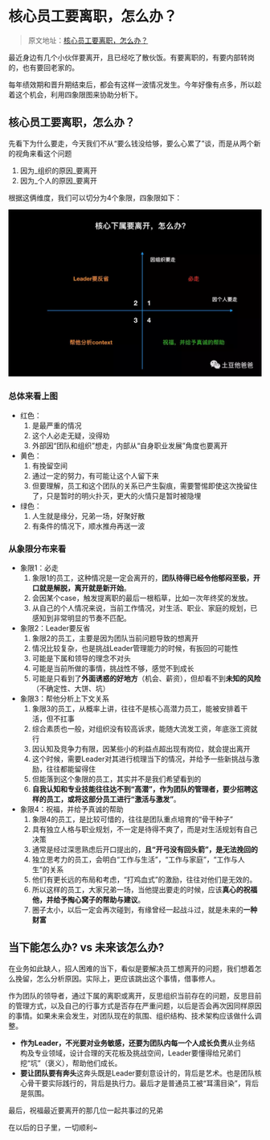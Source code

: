 # 核心员工要离职，怎么办？

> 原文地址：[核心员工要离职，怎么办？](https://mp.weixin.qq.com/s/AZST2yKglnRXDydoxQXgWw)

最近身边有几个小伙伴要离开，且已经吃了散伙饭。有要离职的，有要内部转岗的，也有要回老家的。

每年绩效期和晋升期结束后，都会有这样一波情况发生。今年好像有点多，所以趁着这个机会，利用四象限图来协助分析下。
## 核心员工要离职，怎么办？
先看下为什么要走，今天我们不从“要么钱没给够，要么心累了”谈，而是从两个新的视角来看这个问题

1. 因为_组织的原因_要离开
2. 因为_个人的原因_要离开

根据这俩维度，我们可以切分为4个象限，四象限如下：

![](./核心员工要离职，怎么办？/1658477625157-530e26b8-5dea-49ad-9de8-85d4b52ebabc.webp)
### 总体来看上图

- 红色：
   1. 是最严重的情况
   2. 这个人必走无疑，没得劝
   3. 外部因“团队和组织”想走，内部从“自身职业发展”角度也要离开
- 黄色：
   1. 有挽留空间
   2. 通过一定的努力，有可能让这个人留下来
   3. 但要理解，员工和这个团队的关系已产生裂痕，需要警惕即使这次挽留住了，只是暂时的明火扑灭，更大的火情只是暂时被隐埋
- 绿色：
   1. 人生就是缘分，兄弟一场，好聚好散
   2. 有条件的情况下，顺水推舟再送一波
### 从象限分布来看

- 象限1：必走
   1. 象限1的员工，这种情况是一定会离开的，**团队待得已经令他郁闷至极，开口就是解脱，离开就是新开始**。
   2. 会因某个case，触发提离职的最后一根稻草，比如一次年终奖的发放。
   3. 从自己的个人情况来说，当前工作情况，对生活、职业、家庭的规划，已感知到非常明显的节奏不匹配。
- 象限2：Leader要反省
   1. 象限2的员工，主要是因为团队当前问题导致的想离开
   2. 情况比较复杂，也是挑战Leader管理能力的时候，有扳回的可能性
   3. 可能是下属和领导的理念不对头
   4. 可能是当前所做的事情，挑战性不够，感觉不到成长
   5. 可能是只看到了**外面诱惑的好地方**（机会、薪资），但却看不到**未知的风险**（不确定性、大饼、坑）
- 象限3：帮他分析上下文关系
   1. 象限3的员工，从概率上讲，往往不是核心高潜力员工，能被安排着干活，但不扛事
   2. 综合素质也一般，对组织没有较高诉求，能随大流发工资，年底涨工资就行
   3. 因认知及竞争力有限，因某些小的利益点超出现有岗位，就会提出离开
   4. 这个时候，需要Leader对其进行梳理当下的情况，并给予一些新挑战与激励，往往都能留得住
   5. 但能落到这个象限的员工，其实并不是我们希望看到的
   6. **自我认知和专业技能往往达不到“高潜”，作为团队的管理者，要少招聘这样的员工，或将这部分员工进行“激活与激发”**。
- 象限4：祝福，并给予真诚的帮助
   1. 象限4的员工，是比较可惜的，往往是团队重点培育的“骨干种子”
   2. 具有独立人格与职业规划，不一定是待得不爽了，而是对生活规划有自己决策
   3. 通常是经过深思熟虑后开口提出的，**且“开弓没有回头箭”，是无法挽回的**
   4. 独立思考力的员工，会明白“工作与生活”，“工作与家庭”，“工作与人生”的关系
   5. 他们有更长远的布局和考虑，“打鸡血式”的激励，往往对他们是无效的。
   6. 所以这样的员工，大家兄弟一场，当他提出要走的时候，应该**真心的祝福他，并给予掏心窝子的帮助与建议**。
   7. 圈子太小，以后一定会再次碰到，有缘曾经一起战斗过，就是未来的**一种财富**
## 当下能怎么办? vs 未来该怎么办?
在业务如此缺人，招人困难的当下，看似是要解决员工想离开的问题，我们想着怎么挽留，怎么分析原因。实际上，更应该跳出这个事情，借事修人。

作为团队的领导者，通过下属的离职或离开，反思组织当前存在的问题，反思目前的管理方式，以及自己的行事方式是否存在严重问题，以后是否会再次因同样原因的事情。如果未来会发生，对团队现在的氛围、组织结构、技术架构应该做什么调整。

- **作为Leader，不光要对业务敏感，还要为团队内每一个人成长负责**从业务结构及专业领域，设计合理的天花板及挑战空间，Leader要懂得给兄弟们挖“坑”（褒义），帮助他们成长。
- **要让团队要有奔头**这奔头既是Leader要刻意设计的，背后是艺术。也是团队核心骨干要实际践行的，背后是执行力。最后才是普通员工被“耳濡目染”，背后是氛围。

最后，祝福最近要离开的那几位一起共事过的兄弟

在以后的日子里，一切顺利~
